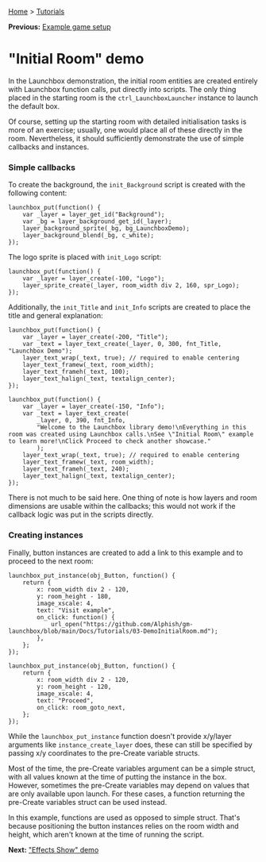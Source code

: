 [Home](/README.md) > [Tutorials](/Docs/Tutorials/TOC.md)

**Previous:** [Example game setup](/Docs/Tutorials/02-ExampleGameSetup.md)

# "Initial Room" demo

In the Launchbox demonstration, the initial room entities are created entirely with Launchbox function calls, put directly into scripts. The only thing placed in the starting room is the `ctrl_LaunchboxLauncher` instance to launch the default box.

Of course, setting up the starting room with detailed initialisation tasks is more of an exercise; usually, one would place all of these directly in the room. Nevertheless, it should sufficiently demonstrate the use of simple callbacks and instances.

### Simple callbacks

To create the background, the `init_Background` script is created with the following content:

```gml
launchbox_put(function() {
    var _layer = layer_get_id("Background");
    var _bg = layer_background_get_id(_layer);
    layer_background_sprite(_bg, bg_LaunchboxDemo);
    layer_background_blend(_bg, c_white);
});
```

The logo sprite is placed with `init_Logo` script:

```gml
launchbox_put(function() {
    var _layer = layer_create(-100, "Logo");
    layer_sprite_create(_layer, room_width div 2, 160, spr_Logo);
});
```

Additionally, the `init_Title` and `init_Info` scripts are created to place the title and general explanation:

```gml
launchbox_put(function() {
    var _layer = layer_create(-200, "Title");
    var _text = layer_text_create(_layer, 0, 300, fnt_Title, "Launchbox Demo");
    layer_text_wrap(_text, true); // required to enable centering
    layer_text_framew(_text, room_width);
    layer_text_frameh(_text, 100);
    layer_text_halign(_text, textalign_center);
});
```

```gml
launchbox_put(function() {
    var _layer = layer_create(-150, "Info");
    var _text = layer_text_create(
        _layer, 0, 390, fnt_Info,
        "Welcome to the Launchbox library demo!\nEverything in this room was created using Launchbox calls.\nSee \"Initial Room\" example to learn more!\nClick Proceed to check another showcase."
        );
    layer_text_wrap(_text, true); // required to enable centering
    layer_text_framew(_text, room_width);
    layer_text_frameh(_text, 240);
    layer_text_halign(_text, textalign_center);
});
```

There is not much to be said here. One thing of note is how layers and room dimensions are usable within the callbacks; this would not work if the callback logic was put in the scripts directly.

### Creating instances

Finally, button instances are created to add a link to this example and to proceed to the next room:

```gml
launchbox_put_instance(obj_Button, function() {
    return {
        x: room_width div 2 - 120,
        y: room_height - 180,
        image_xscale: 4,
        text: "Visit example",
        on_click: function() {
            url_open("https://github.com/Alphish/gm-launchbox/blob/main/Docs/Tutorials/03-DemoInitialRoom.md");
        },
    };
});

launchbox_put_instance(obj_Button, function() {
    return {
        x: room_width div 2 - 120,
        y: room_height - 120,
        image_xscale: 4,
        text: "Proceed",
        on_click: room_goto_next,
    };
});
```

While the `launchbox_put_instance` function doesn't provide x/y/layer arguments like `instance_create_layer` does, these can still be specified by passing x/y coordinates to the pre-Create variable structs.

Most of the time, the pre-Create variables argument can be a simple struct, with all values known at the time of putting the instance in the box. However, sometimes the pre-Create variables may depend on values that are only available upon launch. For these cases, a function returning the pre-Create variables struct can be used instead.

In this example, functions are used as opposed to simple struct. That's because positioning the button instances relies on the room width and height, which aren't known at the time of running the script.

**Next:** ["Effects Show" demo](/Docs/Tutorials/04-DemoEffectsShow.md)
